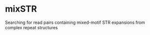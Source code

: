 # mixSTR
Searching for read pairs containing mixed-motif STR expansions from complex repeat structures
